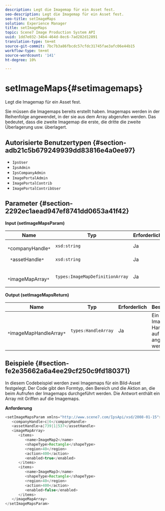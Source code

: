```yaml
---
description: Legt die Imagemap für ein Asset fest.
seo-description: Legt die Imagemap für ein Asset fest.
seo-title: setImageMaps
solution: Experience Manager
title: setImageMaps
topic: Scene7 Image Production System API
uuid: 1dd7e032-34b4-464d-8ec6-7ad282d12891
translation-type: tm+mt
source-git-commit: 7bc7b3a86fbcdc57cfdc31745fae3afc06e44b15
workflow-type: tm+mt
source-wordcount: '141'
ht-degree: 10%

---
```



# setImageMaps{#setimagemaps}

Legt die Imagemap für ein Asset fest.

Sie müssen die Imagemaps bereits erstellt haben. Imagemaps werden in der Reihenfolge angewendet, in der sie aus dem Array abgerufen werden. Das bedeutet, dass die zweite Imagemap die erste, die dritte die zweite Überlagerung usw. überlagert.

## Autorisierte Benutzertypen {#section-adb21c5b679249939dd83816e4a0ee97}

* `IpsUser`
* `IpsAdmin`
* `IpsCompanyAdmin`
* `ImagePortalAdmin`
* `ImagePortalContrib`
* `ImagePortalContribUser`

## Parameter {#section-2292ec1aead947ef8741dd0653a41f42}

**Input (setImageMapsParam)**

| Name | Typ | Erforderlich | Beschreibung |
|---|---|---|---|
| ` *`companyHandle`*` | `xsd:string` | Ja | Firma Handle. |
| ` *`assetHandle`*` | `xsd:string` | Ja | Asset-Handle. |
| ` *`imageMapArray`*` | `types:ImageMapDefinitionArray` | Ja | Array vordefinierter Imagemaps. |

**Output (setImageMapsReturn)**

| Name | Typ | Erforderlich | Beschreibung |
|---|---|---|---|
| ` *`imageMapHandleArray`*` | `types:HandleArray` | Ja | Ein Array mit Imagemap-Handles, die auf das Asset angewendet werden. |

## Beispiele {#section-fe2e35662a6a4ee29cf250c9fd180371}

In diesem Codebeispiel werden zwei Imagemaps für ein Bild-Asset festgelegt. Der Code gibt den Formtyp, den Bereich und die Aktion an, die beim Aufrufen der Imagemaps durchgeführt werden. Die Antwort enthält ein Array mit Griffen auf die Imagemaps.

**Anforderung**

```java
<setImageMapsParam xmlns="http://www.scene7.com/IpsApi/xsd/2008-01-15">
   <companyHandle>c|6</companyHandle>
   <assetHandle>a|739|1|537</assetHandle>
   <imageMapArray>
      <items>
         <name>ImageMap2</name>
         <shapeType>Rectangle</shapeType>
         <region>40</region>
         <action>400</action>
         <enabled>true</enabled>
      </items>
      <items>
         <name>ImageMap3</name>
         <shapeType>Rectangle</shapeType>
         <region>40</region>
         <action>400</action>
         <enabled>false</enabled>
      </items>
   </imageMapArray>
</setImageMapsParam>
```

